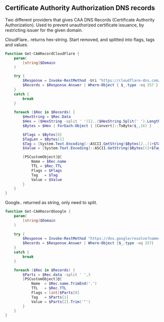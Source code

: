 ## Certificate Authority Authorization DNS records

Two different providers that gives CAA DNS Records (Certificate Authority Authorization).
Used to prevent unauthorized certificate issuance, by restricting issuer for the given domain.

CloudFlare.. returns hex-string. Start removed, and splitted into flags, tags and values.
```PowerShell
Function Get-CAARecordCloudFlare {
    param(
        [string]$Domain
    )

    try {
        $Response = Invoke-RestMethod -Uri "https://cloudflare-dns.com/dns-query?name=$Domain&type=CAA" -Headers @{accept = "application/dns-json"} -ErrorAction Stop
        $Records = $Response.Answer | Where-Object { $_.type -eq 257 } |  Select-Object name, TTL, Data
    }
    catch {
        break
    }
    
    foreach ($Rec in $Records) {       
        $HexString = $Rec.Data
        $Hex = ($HexString -split ' ')[2..($HexString.Split(' ').Length - 1)]
        $Bytes = $Hex | ForEach-Object { [Convert]::ToByte($_,16) }

        $Flags = $Bytes[0]
        $TagLen = $Bytes[1]
        $Tag = [System.Text.Encoding]::ASCII.GetString($Bytes[2..(1+$TagLen)])
        $Value = [System.Text.Encoding]::ASCII.GetString($Bytes[(2+$TagLen)..($Bytes.Length-1)])

        [PSCustomObject]@{
            Name = $Rec.name
            TTL = $Rec.TTL
            Flags = $Flags
            Tag   = $Tag
            Value = $Value
        }
    }
}
```


Google.. returned as string, only need to split.
```PowerShell
function Get-CAARecordGoogle {
    param(
        [string]$Domain
    )
    
    try {
        $Response = Invoke-RestMethod "https://dns.google/resolve?name=$Domain&type=CAA" -ErrorAction Stop
        $Records = $Response.Answer | Where-Object {$_.type -eq 257}
    }
    catch {
        break
    }

    foreach ($Rec in $Records) {
        $Parts = $Rec.data -split ' ',3
        [PSCustomObject]@{
            Name  = $Rec.name.TrimEnd('.')
            TTL   = $Rec.TTL
            Flags = [int]$Parts[0]
            Tag   = $Parts[1]
            Value = $Parts[2].Trim('"')
        }
    }
}
```
